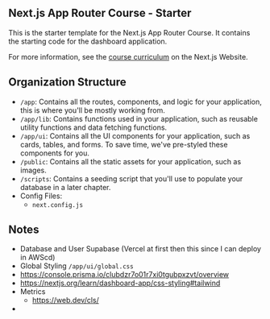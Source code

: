 ## Next.js App Router Course - Starter

This is the starter template for the Next.js App Router Course. It contains the starting code for the dashboard application.

For more information, see the [course curriculum](https://nextjs.org/learn) on the Next.js Website.


## Organization Structure

- `/app`: Contains all the routes, components, and logic for your application, this is where you'll be mostly working from.
- `/app/lib`: Contains functions used in your application, such as reusable utility functions and data fetching functions.
- `/app/ui`: Contains all the UI components for your application, such as cards, tables, and forms. To save time, we've pre-styled these components for you.
- `/public`: Contains all the static assets for your application, such as images.
- `/scripts`: Contains a seeding script that you'll use to populate your database in a later chapter.
- Config Files:
  - `next.config.js`

## Notes

- Database and User Supabase (Vercel at first then this since I can deploy in AWScd)
- Global Styling `/app/ui/global.css`
- https://console.prisma.io/clubdzr7o01r7xi0tgubpxzvt/overview
- https://nextjs.org/learn/dashboard-app/css-styling#tailwind
- Metrics
  - https://web.dev/cls/
- 
